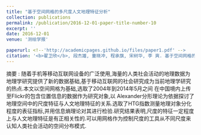 ```yaml
---
title: "基于空间网格的多尺度人文地理特征分析"
collection: publications
permalink: /publication/2016-12-01-paper-title-number-10
excerpt: ''
date: 2016-12-01
venue: '测绘学报'

paperurl: <!--'http://academicpages.github.io/files/paper1.pdf' -->
citation: '<b>翟卫欣</b>, 段杰雄, 童晓冲, 程承旗, 宋树华, 李 爽. 基于空间网格的多尺度人文地理特征分析 [J]. <i>测绘学报</i>, 2016, 45(S1): 85-89.'
---
```



<!--This paper is about the number 1. The number 2 is left for future work.-->
摘要 : 随着手机等移动互联网设备的广泛使用,海量的人类社会活动的地理数据为地理学研究提供了新的数据基础,基于移动互联网的社会研究成为当前地理学研究的热点.本文以空间网格为基础,选取了2004年到2014年5月之间 在中国境内上传至Flickr的包含位置信息的数据作为研究对象,以 Alexander分形理论为依据探讨了地理空间中的尺度特征与人文地理特征的关系.选取了HTG指数测量地理对象分化程度的表征指标,并用信息熵理论对其进行检验.研究结果表明,尺度的特征一定程度上与人文地理特征是有正相关性的.可以用网格作为控制尺度的工具从不同尺度来认知人类社会活动的空间分布模式.
<!--[Download paper here](http://academicpages.github.io/files/paper1.pdf)-->

<!--Recommended citation: Zhai W, Cheng C. Vagueness in spatial data: A grid-coding approach[C]. proceedings of the 2014 IEEE Geoscience and Remote Sensing Symposium, 2014. IEEE.-->

